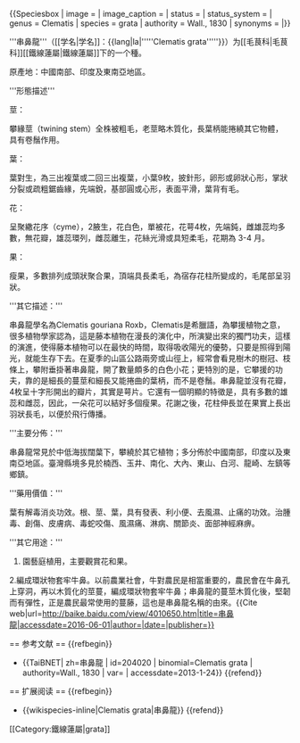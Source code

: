 {{Speciesbox
| image = 
| image_caption = 
| status = 
| status_system = 
| genus = Clematis
| species = grata
| authority = Wall., 1830
| synonyms = 
|}}

'''串鼻龍'''（[[学名|学名]]：{{lang|la|'''''Clematis grata'''''}}）为[[毛茛科|毛茛科]][[鐵線蓮屬|鐵線蓮屬]]下的一个種。

原產地：中國南部、印度及東南亞地區。

'''形態描述'''

莖：

攀緣莖（twining stem）全株被粗毛，老莖略木質化，長葉柄能捲繞其它物體，具有卷鬚作用。

葉：

葉對生，為三出複葉或二回三出複葉，小葉9枚，披針形，卵形或卵狀心形，掌狀分裂或疏粗鋸齒緣，先端銳，基部圓或心形，表面平滑，葉背有毛。

花：

呈聚繖花序（cyme），2腋生，花白色，單被花，花萼4枚，先端鈍，雌雄蕊均多數，無花瓣，雄蕊環列，雌蕊離生，花絲光滑或具短柔毛，花期為 3-4 月。

果：

瘦果，多數排列成頭狀聚合果，頂端具長柔毛，為宿存花柱所變成的，毛尾部呈羽狀。

'''其它描述：'''

串鼻龍學名為Clematis gouriana Roxb，Clematis是希臘語，為攀援植物之意，很多植物學家認為，這是藤本植物在漫長的演化中，所演變出來的獨門功夫，這樣的演進，使得藤本植物可以在最快的時間，取得吸收陽光的優勢，只要是照得到陽光，就能生存下去。在夏季的山區公路兩旁或山徑上，經常會看見樹木的樹冠、枝條上，攀附垂掛著串鼻龍，開了數量頗多的白色小花；更特別的是，它攀援的功夫，靠的是細長的蔓莖和細長又能捲曲的葉柄，而不是卷鬚。串鼻龍並沒有花瓣，4枚呈十字形開出的瓣片，其實是萼片。它還有一個明顯的特徵是，具有多數的雄蕊和雌蕊，因此，一朵花可以結好多個瘦果。花謝之後，花柱伸長並在果實上長出羽狀長毛，以便於飛行傳播。

'''主要分佈：'''

串鼻龍常見於中低海拔闊葉下，攀繞於其它植物；多分佈於中國南部，印度以及東南亞地區。臺灣縣境多見於楠西、玉井、南化、大內、東山、白河、龍崎、左鎮等鄉鎮。

'''藥用價值：'''

葉有解毒消炎功效。根、莖、葉，具有發表、利小便、去風濕、止痛的功效。治腫毒、創傷、皮膚病、毒蛇咬傷、風濕痛、淋病、關節炎、面部神經麻痹。

'''其它用途：'''

1. 園藝庭植用，主要觀賞花和果。

2.編成環狀物套牢牛鼻。以前農業社會，牛對農民是相當重要的，農民會在牛鼻孔上穿洞，再以木質化的莖蔓，編成環狀物套牢牛鼻；串鼻龍的蔓莖木質化後，堅韌而有彈性，正是農民最常使用的蔓藤，這也是串鼻龍名稱的由來。<ref>{{Cite web|url=http://baike.baidu.com/view/4010650.htm|title=串鼻龍|accessdate=2016-06-01|author=|date=|publisher=}}</ref>

== 参考文献 ==
{{refbegin}}
* {{TaiBNET| zh=串鼻龍 | id=204020 | binomial=Clematis grata | authority=Wall., 1830 | var= | accessdate=2013-1-24}}
{{refend}}

== 扩展阅读 ==
{{refbegin}}
* {{wikispecies-inline|Clematis grata|串鼻龍}}
{{refend}}

[[Category:鐵線蓮屬|grata]]